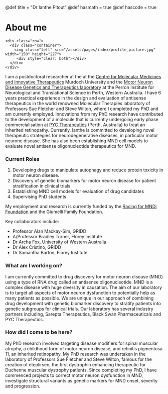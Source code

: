 @def title = "Dr Ianthe Pitout"
@def hasmath = true
@def hascode = true
<!-- Note: by default hasmath == true and hascode == false. You can change this in
the config file by setting hasmath = false for instance and just setting it to true
where appropriate -->

# About me
<!-- raw html to allow a responsive row  -->
~~~
<div class="row">
  <div class="container">
    <img class="left" src="/assets/pages/index/profile_picture.jpg" width="150" height="227">
     <div style="clear: both"></div>      
  </div>
</div>
~~~


I am a postdoctoral researcher at the at the [Centre for Molecular Medicines and Innovative Therapeutics](https://www.murdoch.edu.au/research/institutes-centres/health-futures-institute/centre-for-molecular-medicine-and-innovative-therapeutics) Murdoch University and the [Motor Neuron Disease Genetics and Therapeutics laboratory](https://perroninstitute.org/neurological-disorder-research/neuroscience-genetic-therapies/) at the Perron Institute for Neurological and Translational Science in Perth, Western Australia. I have 6 years practical experience in the design and evaluation of antisense therapeutics in the world renowned Molecular Therapies laboratory of Professors Sue Fletcher and Steve Wilton, where I completed my PhD and am currently employed.  Innovations from my PhD research have contributed to the development of a molecule that is currently undergoing early phase commercialisation at [PYC Therapeutics](https://pyctx.com) (Perth, Australia) to treat an inherited retinopathy. Currently, Ianthe is committed to developing novel therapeutic strategies for neurodegenerative diseases, in particular motor neurone disease. She has also been establishing MND cell models to evaluate novel antisense oligonucleotide therapeutics for MND.
 


### Current Roles

1.  Developing drugs to manipulate autophagy and reduce protein toxicity in motor neuron disease.
2.  Discovery of genetic biomarkers for motor neuron disease for patient stratification in clinical trials
3.  Establishing MND cell models for evaluation of drug candidates
4.  Supervising PhD students 


My employment and research is currently funded by the [Racing for MNDi Foundation](https://www.racingformndi.com.au) and the Giumelli Family Foundation.

Key collaborators include:
*  Professor Alan Mackay-Sim, GRIDD
*  A/Professor Bradley Turner, Florey Institute
*  Dr Archa Fox, University of Western Australia
*  Dr Alex Cristino, GRIDD
*  Dr Samantha Barton, Florey Institute


### What am I working on?

I am currently committed to drug discovery for motor neuron disease (MND) using a type of RNA drug called an antisense oligonucleotide. MND is a complex disease with huge diversity in causation. The aim of our laboratory is to target all aspects of motor neuron dysfunction to potentially help as many patients as possible. We are unique in our approach of combining drug development with genetic biomarker discovery to stratify patients into genetic subgroups for clinical trials. Our laboratory has several industry partners including, Sarepta Therapeutics, Black Swan Pharmaceuticals and PYC Therapeutics. 

### How did I come to be here?

My PhD research involved targeting disease modifiers for spinal muscular atrophy, a childhood form of motor neuron disease, and retinitis pigmentosa 11, an inherited retinopathy.
My PhD research was undertaken in the laboratory of Professors Sue Fletcher and Steve Wilton, famous for the creation of eteplirsen, the first dystrophin enhancing therapeutic for Duchenne muscular dystrophy patients. Since completing my PhD, I have commenced projects to correct motor neuron dysfunction in MND, investigate structural variants as genetic markers for MND onset, severity and progression. 


